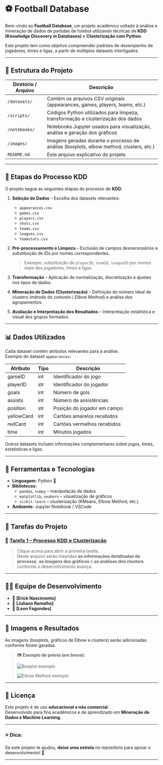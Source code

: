 # ⚽ Football Database

Bem-vindo ao **Football Database**, um projeto acadêmico voltado à análise e mineração de dados de partidas de futebol utilizando técnicas de **KDD (Knowledge Discovery in Databases)** e **Clusterização com Python**.

Este projeto tem como objetivo compreender padrões de desempenho de jogadores, times e ligas, a partir de múltiplos datasets interligados.

---

## 📂 Estrutura do Projeto

| Diretório / Arquivo | Descrição |
|----------------------|------------|
| `/datasets/` | Contém os arquivos CSV originais (appearances, games, players, teams, etc.) |
| `/scripts/` | Códigos Python utilizados para limpeza, transformação e clusterização dos dados |
| `/notebooks/` | Notebooks Jupyter usados para visualização, análise e geração dos gráficos |
| `/images/` | Imagens geradas durante o processo de análise (boxplots, elbow method, clusters, etc.) |
| `README.md` | Este arquivo explicativo do projeto |

---

## 🧩 Etapas do Processo KDD

O projeto segue as seguintes etapas do processo de **KDD**:

1. **Seleção de Dados** – Escolha dos datasets relevantes:  
   - `appearances.csv`  
   - `games.csv`  
   - `players.csv`  
   - `shots.csv`  
   - `teams.csv`  
   - `leagues.csv`  
   - `teamstats.csv`

2. **Pré-processamento e Limpeza** – Exclusão de campos desnecessários e substituição de IDs por nomes correspondentes.  
   > Exemplo: substituição de `playerID`, `teamID`, `leagueID` por nomes reais dos jogadores, times e ligas.  

3. **Transformação** – Aplicação de normalização, discretização e ajustes nos tipos de dados.

4. **Mineração de Dados (Clusterização)** – Definição do número ideal de clusters (método do cotovelo / *Elbow Method*) e análise dos agrupamentos.

5. **Avaliação e Interpretação dos Resultados** – Interpretação estatística e visual dos grupos formados.

---

## 📊 Dados Utilizados

Cada dataset contém atributos relevantes para a análise.  
Exemplo do dataset `appearances`:

| Atributo | Tipo | Descrição |
|-----------|------|------------|
| gameID | int | Identificador do jogo |
| playerID | str | Identificador do jogador |
| goals | int | Número de gols |
| assists | int | Número de assistências |
| position | str | Posição do jogador em campo |
| yellowCard | int | Cartões amarelos recebidos |
| redCard | int | Cartões vermelhos recebidos |
| time | int | Minutos jogados |

Outros datasets incluem informações complementares sobre jogos, times, estatísticas e ligas.

---

## 🧮 Ferramentas e Tecnologias

- **Linguagem:** Python 🐍  
- **Bibliotecas:**  
  - `pandas`, `numpy` – manipulação de dados  
  - `matplotlib`, `seaborn` – visualização de gráficos  
  - `scikit-learn` – clusterização (KMeans, Elbow Method, etc.)  
- **Ambiente:** Jupyter Notebook / VSCode  

---

## 🧠 Tarefas do Projeto

### 🔗 [Tarefa 1 – Processo KDD e Clusterização](./tarefa1.md)
> Clique acima para abrir a primeira tarefa.  
> Neste arquivo serão inseridas **as informações detalhadas do processo**, **as imagens dos gráficos** e **as análises dos clusters** conforme o desenvolvimento avança.

---




## 🧑‍💻 Equipe de Desenvolvimento

- 👤 **[Erick Nascimento]**
- 👤 **[Juliano Ramalho]**
- 👤 **[Leon Fagundes]**

---



## 📸 Imagens e Resultados

As imagens (boxplots, gráficos de Elbow e clusters) serão adicionadas conforme forem geradas.

> 📷 **Exemplo de prévia (em breve):**
>
> ![Boxplot exemplo](./images/boxplot_exemplo.png)
>
> ![Elbow Method exemplo](./images/elbow_exemplo.png)

---

## 📌 Licença

Este projeto é de uso **educacional e não comercial**.  
Desenvolvido para fins acadêmicos e de aprendizado em **Mineração de Dados e Machine Learning**.

---

### ⭐ Dica:
Se este projeto te ajudou, **deixe uma estrela** no repositório para apoiar o desenvolvimento! 🌟

---

